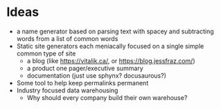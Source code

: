 # Ideas

* a name generator based on parsing text with spacey and subtracting words from a list of common words
* Static site generators each meniacally focused on a single simple common type of site
  * a blog (like https://vitalik.ca/, or https://blog.jessfraz.com/)
  * a product one pager/executive summary
  * documentation (just use sphynx? docusaurous?)
* Some tool to help keep permalinks permanent
* Industry focused data warehousing
  * Why should every company build their own warehouse?
